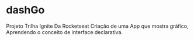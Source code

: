 # dashGo
Projeto Trilha Ignite Da Rocketseat Criação de uma App que mostra gráfico, Aprendendo o conceito de interface declarativa. 
